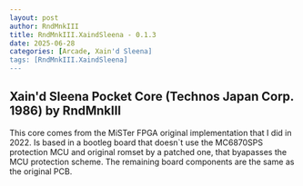 ```yaml
---
layout: post
author: RndMnkIII
title: RndMnkIII.XaindSleena - 0.1.3
date: 2025-06-28
categories: [Arcade, Xain'd Sleena]
tags: [RndMnkIII.XaindSleena]
---
```

Xain'd Sleena Pocket Core (Technos Japan Corp. 1986) by RndMnkIII
-----------------------------------------------------------------

This core comes from the MiSTer FPGA original implementation that I did 
in 2022. Is based in a bootleg board that doesn`t use the MC6870SPS protection MCU and
original romset by a patched one, that byapasses the MCU protection scheme. The remaining board
components are the same as the original PCB.


